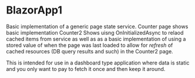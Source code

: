 # BlazorApp1
Basic implementation of a generic page state service.
Counter page shows basic implementation
Counter2 Shows uisng OnInitializedAsync to relaod cached items from service as well as as a basic implementation of using a stored value of when the page
was last loaded to allow for *refresh* of cached resources (DB query results and such) in the Counter2 page.

This is intended for use in a dashboard type application where data is static and you only want to pay to fetch it once and then keep it around.
